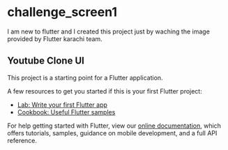 # challenge_screen1

I am new to flutter and I created this project just by waching the image provided by Flutter karachi team.
## Youtube Clone UI

This project is a starting point for a Flutter application.

A few resources to get you started if this is your first Flutter project:

- [Lab: Write your first Flutter app]()
- [Cookbook: Useful Flutter samples]()

For help getting started with Flutter, view our
[online documentation](https://flutter.dev/docs), which offers tutorials,
samples, guidance on mobile development, and a full API reference.
